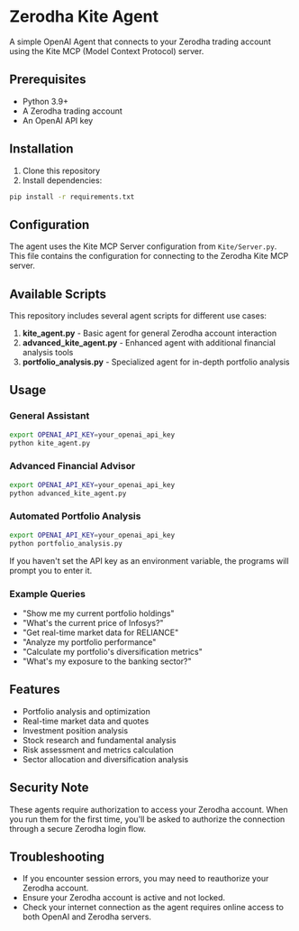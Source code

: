 # Zerodha Kite Agent

A simple OpenAI Agent that connects to your Zerodha trading account using the Kite MCP (Model Context Protocol) server.

## Prerequisites

- Python 3.9+
- A Zerodha trading account
- An OpenAI API key

## Installation

1. Clone this repository
2. Install dependencies:
```bash
pip install -r requirements.txt
```

## Configuration

The agent uses the Kite MCP Server configuration from `Kite/Server.py`. This file contains the configuration for connecting to the Zerodha Kite MCP server.

## Available Scripts

This repository includes several agent scripts for different use cases:

1. **kite_agent.py** - Basic agent for general Zerodha account interaction
2. **advanced_kite_agent.py** - Enhanced agent with additional financial analysis tools
3. **portfolio_analysis.py** - Specialized agent for in-depth portfolio analysis

## Usage

### General Assistant

```bash
export OPENAI_API_KEY=your_openai_api_key
python kite_agent.py
```

### Advanced Financial Advisor

```bash
export OPENAI_API_KEY=your_openai_api_key
python advanced_kite_agent.py
```

### Automated Portfolio Analysis

```bash
export OPENAI_API_KEY=your_openai_api_key
python portfolio_analysis.py
```

If you haven't set the API key as an environment variable, the programs will prompt you to enter it.

### Example Queries

- "Show me my current portfolio holdings"
- "What's the current price of Infosys?"
- "Get real-time market data for RELIANCE"
- "Analyze my portfolio performance"
- "Calculate my portfolio's diversification metrics"
- "What's my exposure to the banking sector?"

## Features

- Portfolio analysis and optimization
- Real-time market data and quotes
- Investment position analysis
- Stock research and fundamental analysis
- Risk assessment and metrics calculation
- Sector allocation and diversification analysis

## Security Note

These agents require authorization to access your Zerodha account. When you run them for the first time, you'll be asked to authorize the connection through a secure Zerodha login flow.

## Troubleshooting

- If you encounter session errors, you may need to reauthorize your Zerodha account.
- Ensure your Zerodha account is active and not locked.
- Check your internet connection as the agent requires online access to both OpenAI and Zerodha servers. 